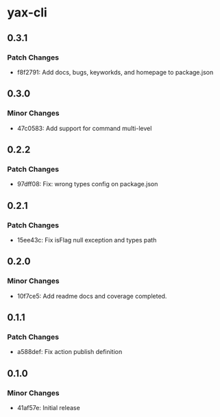 # yax-cli

## 0.3.1

### Patch Changes

- f8f2791: Add docs, bugs, keyworkds, and homepage to package.json

## 0.3.0

### Minor Changes

- 47c0583: Add support for command multi-level

## 0.2.2

### Patch Changes

- 97dff08: Fix: wrong types config on package.json

## 0.2.1

### Patch Changes

- 15ee43c: Fix isFlag null exception and types path

## 0.2.0

### Minor Changes

- 10f7ce5: Add readme docs and coverage completed.

## 0.1.1

### Patch Changes

- a588def: Fix action publish definition

## 0.1.0

### Minor Changes

- 41af57e: Initial release

